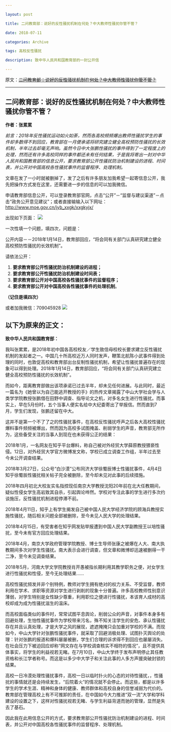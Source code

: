 ```yaml
---

layout: post

title: 二问教育部：说好的反性骚扰机制在何处？中大教师性骚扰你管不管？

date: 2018-07-11

categories: Archive

tags: 高校反性骚扰

description: 致中华人民共和国教育部的一封公开信

---
```


原文：~~[二问教育部：说好的反性骚扰机制在何处？中大教师性骚扰你管不管？](https://mp.weixin.qq.com/s/s1NowhkCHgcRHLUa7BzTUg)~~

---

## 二问教育部：说好的反性骚扰机制在何处？中大教师性骚扰你管不管？

**作者：张累累**

*前言：2018年反性骚扰运动如火如荼，然而各高校频频爆出教师性骚扰学生的事件却多数得不到回应，教育部在一月便承诺将研究建立健全高校预防性骚扰的长效机制，半年过去却毫无声响。虽然今日中大张鹏性骚扰的事件得到了一定程度上的处理，然而还有许多高校同样的事件都还未有任何结果，于是我将寄出一封对中华人民共和国教育部的信息公开，要求教育部公开性骚扰防治机制建设的进程、时间表，并公开对中国高校各性骚扰事件的监督程序、处理机制。* 

文章在发了一小时就被删掉了，发了之后有许多朋友加我希望一起寄信息公开，我先把操作方式发在这里，还需要进一步的信息的可以加我微信。

申请教育部信息公开，可以登录教育部官网，点击“公开”－“监督与建议渠道”－点击“政务公开意见建议”；或者直接输输入以下网址：<http://www.moe.gov.cn/jyb_xxgk/xxgkyjx/>

出现如下页面：
![](https://i.imgur.com/g6vYOq7.png)

一次性填一个问题，填四次，问题是：

公开内容－－2018年1月14日，教育部回应，“将会同有关部门认真研究建立健全高校预防性骚扰的长效机制”。

请依法公开：

1. **要求教育部公开性骚扰防治机制建设的进程；**
2. **要求教育部公开性骚扰防治机制建设时间表；**
3. **要求教育部公开对中国高校各性骚扰事件的监督程序；**
4. **要求教育部公开对中国高校各性骚扰事件的处理机制**。

**（记住是填四次）**

或者加我微信：709045928
![](https://i.imgur.com/AAPvi1i.png)

## 以下为原来的正文：

**致中华人民共和国教育部：**

我叫张累累，是2018年初中国各高校校友／学生致信母校校长要求建立反性骚扰机制的发起者之一。中国几十所高校近万人同时发声，鞭策北航陈小武事件得到处理的同时，也敦促高校和教育部出台反制性骚扰机制，希望让性骚扰普遍存在的现象可以得到处理。2018年1月14日，教育部回应，“将会同有关部门认真研究建立健全高校预防性骚扰的长效机制”。

而如今，距离教育部做出该项承诺已过去半年，却未见任何进展。与此同时，最近一篇名为《她曾以为自己能逃开教授的手》的热传文章揭露了中山大学社会学与人类学学院教授张鹏借在田野中调查、指导论文之机，对多名女生进行性骚扰。而事实上，早在5月份时，五个当事人便实名给中大纪委寄出了举报信。然而直到7月，学生们发现，张鹏还留在中大。

这并不是第一个不了了之的性骚扰事件，在高校反性骚扰呼声之后各大高校性骚扰爆料事件频频被爆出，然而因为高校多试图掩盖、削弱学生的声音，教育部无所作为，这些备受关注的当事人到现在也未获得公正的结果：

2018年1月，一名网友在知乎平台爆料，称自己被对外经贸大学薛原教授猥亵性侵。12日，对外经贸大学官方微博发文称，学校已成立调查工作组，半年过去至今未公开调查结果。

2018年3月27日，公众号“白沙漠”公布同济大学徐蜀辰博士性骚扰事件，4月4日知乎徐蜀辰性骚扰相关帖子完全被删除，至今却未见对此事的后续措施。

2018年四月初北大校友实名指控现任南京大学教授沈阳20年前在北大任教期间，疑似性侵女学生高岩致其自杀，引起舆论哗然。学校对专注此事的学生进行多次约谈施压，反性骚扰机制进程停滞不前。

2018年4月11日，知乎上有学生揭发自己被中国人民大学经济学院的顾海兵教授实施性骚扰，随后相关问题全部被删除，至今未见人民大学的处理结果。

2018年4月15日，有受害者在知乎网发贴举报遭到中国人民大学副教授王以培性骚扰，至今未有官方回应处理结果。

2018年4月，南京大学政府管理学院教授、博士生导师张康之被爆在人大、南大执教期间多次对学生性骚扰。南大表示会进行调查，但文章和微博却迅速被删得一干二净，至今未见调查结果。

2018年5月，河南大学文学院教授肖开愚被指长期利用其教学职务之便，对女学生进行性骚扰和性侵，至今无处理结果……

高校性骚扰频发并非个别特例，教师对学生拥有绝对的权力关系、不受监督，教师利用在学术、求职等资源对学生进行剥削的现象十分普遍。许多高校教师性别意识薄弱，对学生特别是女性缺少尊重，利用职位之便进行性骚扰，本该育人成材的高校却成为成为性骚扰滋生的温床。

而高校面临类似的事件时，常常试图平息舆论，削弱公众的声音，对事件本身多有回避处理，生怕性骚扰事件为学校带来污名，殊不知关注学生的安危、承认性骚扰存在并且认真处理，才是大学之风的展现，遮遮掩掩只会加重对学校的不满。而现如今，中山大学针对张鹏性骚扰事件，就采取了回避消极处理、试图扑灭舆论的处理：针对张鹏的报道和爆料屡屡被删，学生们合理的诉求得不到回应也屡屡消失。在社会压力下被迫回应却称“网文存在与学校调查核实不相符的情况”，且不提供具体事实，将学生的利益视若无睹。在7月10日，中山大学终于发布声明停止其任教资格和长江学者称号。而这是以多少中大学子和关注此事的人多方声援突破封锁的结果。

高校一日冷漠处理性骚扰事件，高校一日以临时扑火的心态的对待性骚扰，，性骚扰的事情就还是会持续发生，“后院着火”的情况就不会停止。而这些，都是以许多学生的学术生涯、精神和身体的健康、教师群体和高校自身的信誉减弱为代价的。教育部在管理高校上有不可推卸的责任，在中国如今大力推进“双一流”大学和学科建设的设置之下，这样对性骚扰视若无睹、与学生利益背道而驰的管理，显然是失去了基石。

因此我在此用信息公开的方式，要求教育部公开性骚扰防治机制建设的进程、时间表，并公开对中国高校各性骚扰事件的监督程序、处理机制。

